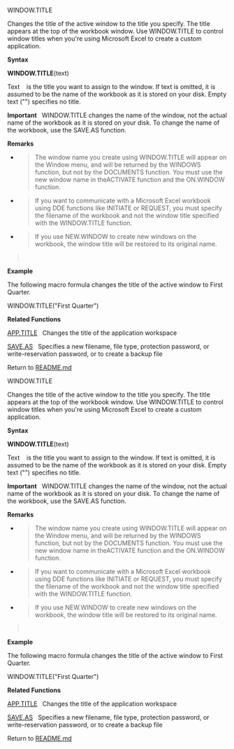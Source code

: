 WINDOW.TITLE

Changes the title of the active window to the title you specify. The
title appears at the top of the workbook window. Use WINDOW.TITLE to
control window titles when you're using Microsoft Excel to create a
custom application.

**Syntax**

**WINDOW.TITLE**(text)

Text    is the title you want to assign to the window. If text is
omitted, it is assumed to be the name of the workbook as it is stored on
your disk. Empty text ("") specifies no title.

**Important**   WINDOW.TITLE changes the name of the window, not the
actual name of the workbook as it is stored on your disk. To change the
name of the workbook, use the SAVE.AS function.

**Remarks**

  - > The window name you create using WINDOW.TITLE will appear on the
    > Window menu, and will be returned by the WINDOWS function, but not
    > by the DOCUMENTS function. You must use the new window name in
    > theACTIVATE function and the ON.WINDOW function.

  - > If you want to communicate with a Microsoft Excel workbook using
    > DDE functions like INITIATE or REQUEST, you must specify the
    > filename of the workbook and not the window title specified with
    > the WINDOW.TITLE function.

  - > If you use NEW.WINDOW to create new windows on the workbook, the
    > window title will be restored to its original name.

>  

**Example**

The following macro formula changes the title of the active window to
First Quarter.

WINDOW.TITLE("First Quarter")

**Related Functions**

[APP.TITLE](APP.TITLE.md)   Changes the title of the application workspace

[SAVE.AS](SAVE.AS.md)   Specifies a new filename, file type, protection password, or
write-reservation password, or to create a backup file



Return to [README.md](README.md)

WINDOW.TITLE

Changes the title of the active window to the title you specify. The
title appears at the top of the workbook window. Use WINDOW.TITLE to
control window titles when you're using Microsoft Excel to create a
custom application.

**Syntax**

**WINDOW.TITLE**(text)

Text    is the title you want to assign to the window. If text is
omitted, it is assumed to be the name of the workbook as it is stored on
your disk. Empty text ("") specifies no title.

**Important**   WINDOW.TITLE changes the name of the window, not the
actual name of the workbook as it is stored on your disk. To change the
name of the workbook, use the SAVE.AS function.

**Remarks**

  - > The window name you create using WINDOW.TITLE will appear on the
    > Window menu, and will be returned by the WINDOWS function, but not
    > by the DOCUMENTS function. You must use the new window name in
    > theACTIVATE function and the ON.WINDOW function.

  - > If you want to communicate with a Microsoft Excel workbook using
    > DDE functions like INITIATE or REQUEST, you must specify the
    > filename of the workbook and not the window title specified with
    > the WINDOW.TITLE function.

  - > If you use NEW.WINDOW to create new windows on the workbook, the
    > window title will be restored to its original name.

>  

**Example**

The following macro formula changes the title of the active window to
First Quarter.

WINDOW.TITLE("First Quarter")

**Related Functions**

[APP.TITLE](APP.TITLE.md)   Changes the title of the application workspace

[SAVE.AS](SAVE.AS.md)   Specifies a new filename, file type, protection password, or
write-reservation password, or to create a backup file



Return to [README.md](README.md)

